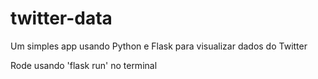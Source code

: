 # twitter-data

Um simples app usando Python e Flask para visualizar dados do Twitter

Rode usando 'flask run' no terminal